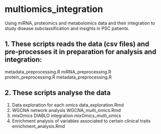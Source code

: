 # multiomics_integration
Using miRNA, proteomics and metabolomics data and their integration to study disease subclassification and insights in PSC patients.

## 1. These scripts reads the data (csv files) and pre-processes it in preparation for analysis and integration:
metadata_preprocessing.R
miRNA_preprocessing.R
protein_preprocessing.R
metadata_preprocessing.R

## 2. These scripts analyse the data
1. Data exploration for each omics
   data_exploration.Rmd
2. WGCNA network analysis
   WGCNA_multi_omics.Rmd
3. mixOmics DIABLO integration
   mixOmics_multi_omics
4. Enrichment analysis of variables associated to certain clinical traits
   enrichment_analysis.Rmd
